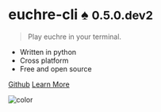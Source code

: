 
# **euchre-cli** :spades: **<small>0.5.0.dev2</small>**

> Play euchre in your terminal.

- Written in python
- Cross platform
- Free and open source

[Github](https://github.com/bradleycwojcik/euchre-cli "Github")
[Learn More](#euchre-cli-spades "Learn More")

![color](#B3C69F)

